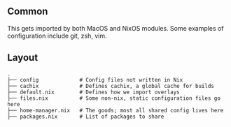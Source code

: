 ## Common
This gets imported by both MacOS and NixOS modules. Some examples of configuration include git, zsh, vim.

## Layout
```
.
├── config             # Config files not written in Nix
├── cachix             # Defines cachix, a global cache for builds
├── default.nix        # Defines how we import overlays 
├── files.nix          # Some non-nix, static configuration files go here 
├── home-manager.nix   # The goods; most all shared config lives here
├── packages.nix       # List of packages to share

```

